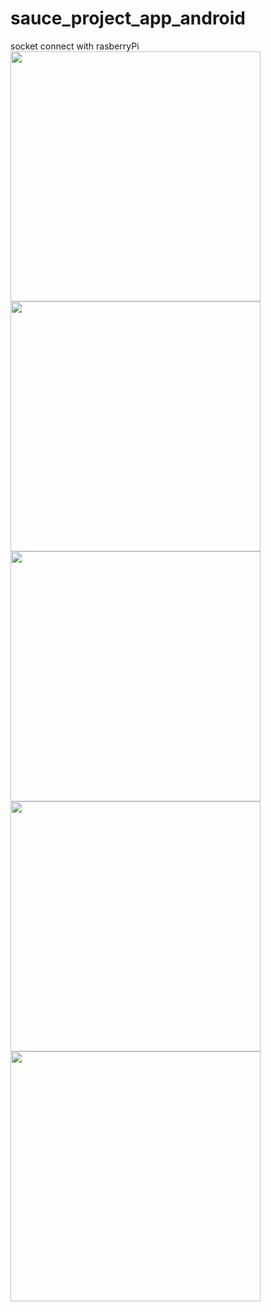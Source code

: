 # sauce_project_app_android
socket connect with rasberryPi
<br>
<img src="https://user-images.githubusercontent.com/87655809/234149728-eb21c38d-d6db-4e27-8fcb-5b624899ccfe.gif"  width="400"/>
<img src="https://user-images.githubusercontent.com/87655809/234147441-707cbd8a-fbd4-4dbc-8f36-e708e3939cff.gif"  width="400"/>
<img src="https://user-images.githubusercontent.com/87655809/234151109-f005cc4c-a19b-4887-be6d-c7a12255830f.gif"  width="400"/>
<img src="https://user-images.githubusercontent.com/87655809/234148221-04bd3a67-8fcb-45c6-85ef-3134dfbce24d.png"  width="400"/>
<img src="https://user-images.githubusercontent.com/87655809/234150944-6459e6f2-3375-467c-bd5b-feb40a4f604e.png"  width="400"/>


